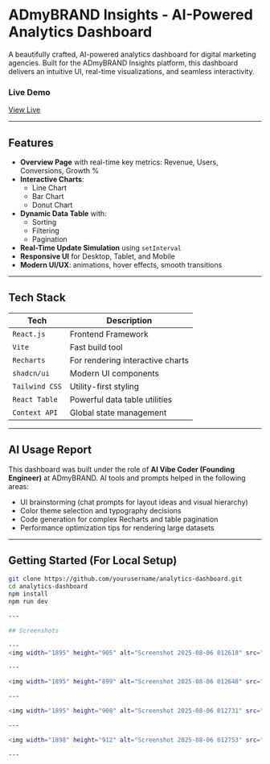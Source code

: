 # ADmyBRAND Insights - AI-Powered Analytics Dashboard

A beautifully crafted, AI-powered analytics dashboard for digital marketing agencies. Built for the ADmyBRAND Insights platform, this dashboard delivers an intuitive UI, real-time visualizations, and seamless interactivity.

### Live Demo
[View Live](https://analytics-dashboard-8ime.onrender.com)

---

## Features

- **Overview Page** with real-time key metrics: Revenue, Users, Conversions, Growth %
- **Interactive Charts**:
  - Line Chart
  - Bar Chart
  - Donut Chart
- **Dynamic Data Table** with:
  - Sorting
  - Filtering
  - Pagination
- **Real-Time Update Simulation** using `setInterval`
- **Responsive UI** for Desktop, Tablet, and Mobile
- **Modern UI/UX**: animations, hover effects, smooth transitions

---

## Tech Stack

| Tech                | Description                            |
|---------------------|----------------------------------------|
| `React.js`          | Frontend Framework                     |
| `Vite`              | Fast build tool                        |
| `Recharts`          | For rendering interactive charts       |
| `shadcn/ui`         | Modern UI components                   |
| `Tailwind CSS`      | Utility-first styling                  |
| `React Table`       | Powerful data table utilities          |
| `Context API`       | Global state management                |


---

## AI Usage Report

This dashboard was built under the role of **AI Vibe Coder (Founding Engineer)** at ADmyBRAND. AI tools and prompts helped in the following areas:

- UI brainstorming (chat prompts for layout ideas and visual hierarchy)
- Color theme selection and typography decisions
- Code generation for complex Recharts and table pagination
- Performance optimization tips for rendering large datasets

---

## Getting Started (For Local Setup)

```bash
git clone https://github.com/yourusername/analytics-dashboard.git
cd analytics-dashboard
npm install
npm run dev

---

## Screenshots

---
<img width="1895" height="905" alt="Screenshot 2025-08-06 012618" src="https://github.com/user-attachments/assets/58ae8894-4e4f-4915-92b1-04ccfe44182a" />

---

<img width="1895" height="899" alt="Screenshot 2025-08-06 012648" src="https://github.com/user-attachments/assets/887b2a4d-1fd3-461f-a64f-7dade21169aa" />

---

<img width="1895" height="908" alt="Screenshot 2025-08-06 012731" src="https://github.com/user-attachments/assets/e6ec0b2d-a8e3-4a80-8e02-4b3a92b4de6c" />

---

<img width="1898" height="912" alt="Screenshot 2025-08-06 012753" src="https://github.com/user-attachments/assets/b0838d60-03a2-4d6c-be48-19fb85ce59d3" />

---
